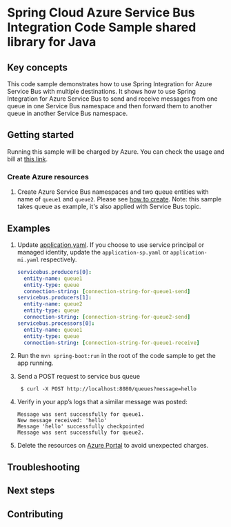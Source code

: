 # Spring Cloud Azure Service Bus Integration Code Sample shared library for Java

## Key concepts

This code sample demonstrates how to use Spring Integration for Azure Service Bus with multiple destinations. It shows how to use Spring Integration for Azure Service Bus to send and receive messages from one queue in one Service Bus namespace and then forward them to another queue in another Service Bus namespace.


## Getting started

Running this sample will be charged by Azure. You can check the usage and bill at
[this link][azure-account].



### Create Azure resources

1. Create Azure Service Bus namespaces and two queue entities with name of `queue1` and `queue2`. Please see 
   [how to create][create-service-bus]. Note: this sample takes queue as example, it's also applied with Service Bus topic.

## Examples

1. Update [application.yaml]. If you choose to use service principal or managed identity, update the `application-sp.yaml` or
 `application-mi.yaml` respectively.
    ```yaml
    servicebus.producers[0]:
      entity-name: queue1
      entity-type: queue
      connection-string: [connection-string-for-queue1-send]
    servicebus.producers[1]:
      entity-name: queue2
      entity-type: queue
      connection-string: [connection-string-for-queue2-send]
    servicebus.processors[0]:
      entity-name: queue1
      entity-type: queue
      connection-string: [connection-string-for-queue1-receive]
    ``` 
    
1.  Run the `mvn spring-boot:run` in the root of the code sample to get the app running.

1. Send a POST request to service bus queue

        $ curl -X POST http://localhost:8080/queues?message=hello

1.  Verify in your app’s logs that a similar message was posted:

        Message was sent successfully for queue1.
        New message received: 'hello'
        Message 'hello' successfully checkpointed
        Message was sent successfully for queue2.

1.  Delete the resources on [Azure Portal][azure-portal] to avoid unexpected charges.

## Troubleshooting

## Next steps

## Contributing

[azure-account]: https://azure.microsoft.com/account/
[azure-portal]: https://ms.portal.azure.com/
[create-service-bus]: https://docs.microsoft.com/azure/service-bus-messaging/service-bus-create-namespace-portal
[create-managed-identity]: https://github.com/Azure-Samples/azure-spring-boot-samples/blob/main/create-managed-identity.md
[create-sp-using-azure-cli]: https://github.com/Azure-Samples/azure-spring-boot-samples/blob/main/create-sp-using-azure-cli.md

[application.yaml]: https://github.com/Azure-Samples/azure-spring-boot-samples/blob/main/servicebus/spring-cloud-azure-starter-integration-servicebus/multiple-namespaces/src/main/resources/application.yaml



